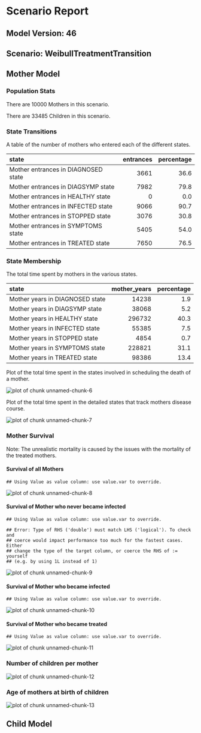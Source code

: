 # Scenario Report




## Model Version: 46
## Scenario: WeibullTreatmentTransition

## Mother Model

### Population Stats


There are 10000 Mothers in this scenario.

There are 33485 Children in this scenario.

### State Transitions

A table of the number of mothers who entered each of the different states.


|state                               | entrances| percentage|
|:-----------------------------------|---------:|----------:|
|Mother entrances in DIAGNOSED state |      3661|       36.6|
|Mother entrances in DIAGSYMP state  |      7982|       79.8|
|Mother entrances in HEALTHY state   |         0|        0.0|
|Mother entrances in INFECTED state  |      9066|       90.7|
|Mother entrances in STOPPED state   |      3076|       30.8|
|Mother entrances in SYMPTOMS state  |      5405|       54.0|
|Mother entrances in TREATED state   |      7650|       76.5|

### State Membership

The total time spent by mothers in the various states.


|state                           | mother_years| percentage|
|:-------------------------------|------------:|----------:|
|Mother years in DIAGNOSED state |        14238|        1.9|
|Mother years in DIAGSYMP state  |        38068|        5.2|
|Mother years in HEALTHY state   |       296732|       40.3|
|Mother years in INFECTED state  |        55385|        7.5|
|Mother years in STOPPED state   |         4854|        0.7|
|Mother years in SYMPTOMS state  |       228821|       31.1|
|Mother years in TREATED state   |        98386|       13.4|

Plot of the total time spent in the states involved in scheduling the death of a mother.

![plot of chunk unnamed-chunk-6](figure/WeibullTreatmentTransition/unnamed-chunk-6.png) 

Plot of the total time spent in the detailed states that track mothers disease course.

![plot of chunk unnamed-chunk-7](figure/WeibullTreatmentTransition/unnamed-chunk-7.png) 

### Mother Survival

Note: The unrealistic mortality is caused by the issues with the mortality of the treated mothers.

#### Survival of all Mothers


```
## Using Value as value column: use value.var to override.
```

![plot of chunk unnamed-chunk-8](figure/WeibullTreatmentTransition/unnamed-chunk-8.png) 

#### Survival of Mother who never became infected


```
## Using Value as value column: use value.var to override.
```

```
## Error: Type of RHS ('double') must match LHS ('logical'). To check and
## coerce would impact performance too much for the fastest cases. Either
## change the type of the target column, or coerce the RHS of := yourself
## (e.g. by using 1L instead of 1)
```

![plot of chunk unnamed-chunk-9](figure/WeibullTreatmentTransition/unnamed-chunk-9.png) 

#### Survival of Mother who became infected


```
## Using Value as value column: use value.var to override.
```

![plot of chunk unnamed-chunk-10](figure/WeibullTreatmentTransition/unnamed-chunk-10.png) 

#### Survival of Mother who became treated


```
## Using Value as value column: use value.var to override.
```

![plot of chunk unnamed-chunk-11](figure/WeibullTreatmentTransition/unnamed-chunk-11.png) 

### Number of children per mother

![plot of chunk unnamed-chunk-12](figure/WeibullTreatmentTransition/unnamed-chunk-12.png) 

### Age of mothers at birth of children

![plot of chunk unnamed-chunk-13](figure/WeibullTreatmentTransition/unnamed-chunk-13.png) 

## Child Model


